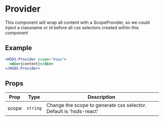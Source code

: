# Provider

This component will wrap all content with a ScopeProvider, so we could inject a classname or id before all css selectors created within this component

## Example

```jsx
<HSDS.Provider scope="#app">
  <div>{content}</div>
</HSDS.Provider>
```

## Props

| Prop  | Type     | Description                                                        |
| ----- | -------- | ------------------------------------------------------------------ |
| scope | `string` | Change the scope to generate css selector. Default is 'hsds-react' |
